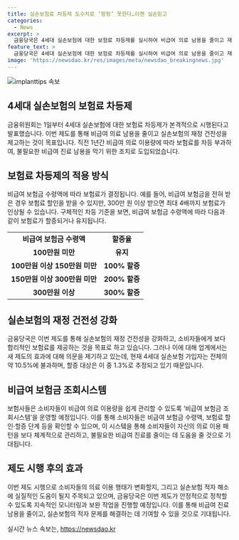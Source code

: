 ```yaml
---
title: 실손보험료 차등제 도수치료 ‘펑펑’ 못한다…이젠 실손믿고
categories:
  - News
excerpt: >
  금융당국은 4세대 실손보험에 대한 보험료 차등제를 실시하여 비급여 의료 남용을 줄이고 재정 건전성을 높이고자 함. 보험료는 비급여 보험금 수령액에 따라 차등 부과되며, 비급여 진료 남용을 막기 위한 조치. 그러나 업계에서는 제도 기대효과에 의문 제기하며, 보험사들은 비급여 보험금 조회시스템을 운영하여 소비자의 의료 이용을 관리할 수 있도록 지원할 예정. 제도 시행으로 실손보험의 재정 건전성을 강화하고, 비급여 진료 남용을 줄이며 보험료를 합리적으로 제공하는 것이 목표.
feature_text: >
  금융당국은 4세대 실손보험에 대한 보험료 차등제를 실시하여 비급여 의료 남용을 줄이고 재정 건전성을 높이고자 함. 보험료는 비급여 보험금 수령액에 따라 차등 부과되며, 비급여 진료 남용을 막기 위한 조치. 그러나 업계에서는 제도 기대효과에 의문 제기하며, 보험사들은 비급여 보험금 조회시스템을 운영하여 소비자의 의료 이용을 관리할 수 있도록 지원할 예정. 제도 시행으로 실손보험의 재정 건전성을 강화하고, 비급여 진료 남용을 줄이며 보험료를 합리적으로 제공하는 것이 목표.
image: 'https://newsdao.kr/res/images/meta/newsdao_breakingnews.jpg'
---
```


<p><img src="https://newsdao.kr/res/images/meta/newsdao_breakingnews.jpg" alt="implanttips 속보" /></p>

<h2 data-ke-size="size26">4세대 실손보험의 보험료 차등제</h2>

<p data-ke-size="size16">금융위원회는 1일부터 4세대 실손보험에 대한 보험료 차등제가 본격적으로 시행된다고 발표했습니다. 이번 제도를 통해 비급여 의료 남용을 줄이고 실손보험의 재정 건전성을 제고하는 것이 목표입니다. 직전 1년간 비급여 의료 이용량에 따라 보험료를 차등 부과하여, 불필요한 비급여 진료 남용을 막기 위한 조치로 도입되었습니다.</p>

<h2 data-ke-size="size26">보험료 차등제의 적용 방식</h2>

<p data-ke-size="size16">비급여 보험금 수령액에 따라 보험료가 결정됩니다. 예를 들어, 비급여 보험금을 전혀 받은 경우 보험료 할인을 받을 수 있지만, 300만 원 이상 받으면 최대 4배까지 보험료가 인상될 수 있습니다. 구체적인 차등 기준을 보면, 비급여 보험금 수령액에 따라 다음과 같이 보험료가 할증되거나 유지됩니다.</p>

<table>
    <tr>
        <td style="text-align: center; height: 17px;"><b>비급여 보험금 수령액</b></td>
        <td style="text-align: center; height: 17px;"><b>할증율</b></td>
    </tr>
    <tr>
        <td style="text-align: center; height: 17px;"><b>100만원 미만</b></td>
        <td style="text-align: center; height: 17px;"><b>유지</b></td>
    </tr>
    <tr>
        <td style="text-align: center; height: 17px;"><b>100만원 이상 150만원 미만</b></td>
        <td style="text-align: center; height: 17px;"><b>100% 할증</b></td>
    </tr>
    <tr>
        <td style="text-align: center; height: 17px;"><b>150만원 이상 300만원 미만</b></td>
        <td style="text-align: center; height: 17px;"><b>200% 할증</b></td>
    </tr>
    <tr>
        <td style="text-align: center; height: 17px;"><b>300만원 이상</b></td>
        <td style="text-align: center; height: 17px;"><b>300% 할증</b></td>
    </tr>
</table>

<h2 data-ke-size="size26">실손보험의 재정 건전성 강화</h2>

<p data-ke-size="size16">금융당국은 이번 제도를 통해 실손보험의 재정 건전성을 강화하고, 소비자들에게 보다 합리적인 보험료를 제공하는 것을 목표로 하고 있습니다. 그러나 이에 대해 업계에서는 새 제도의 효과에 대해 의문을 제기하고 있는데, 현재 4세대 실손보험 가입자는 전체의 약 10.5%에 불과하며, 할증 대상은 이 중 1.3%로 추정되고 있기 때문입니다.</p>

<h2 data-ke-size="size26">비급여 보험금 조회시스템</h2>

<p data-ke-size="size16">보험사들은 소비자들이 비급여 의료 이용량을 쉽게 관리할 수 있도록 ‘비급여 보험금 조회시스템’을 운영할 예정입니다. 이를 통해 소비자들은 비급여 보험금 수령액, 보험료 할인·할증 단계 등을 확인할 수 있으며, 이 시스텤을 통해 소비자들이 자신의 의료 이용 패턴을 보다 체계적으로 관리하고, 불필요한 비급여 진료를 줄이는 데 도움을 줄 것으로 기대됩니다.</p>

<h2 data-ke-size="size26">제도 시행 후의 효과</h2>

<p data-ke-size="size16">이번 제도 시행으로 소비자들의 의료 이용 행태가 변화할지, 그리고 실손보험 적자 해소에 실질적인 도움이 될지 주목되고 있으며, 금융당국은 이번 제도가 안정적으로 정착할 수 있도록 지속적인 모니터링과 보완 작업을 진행할 예정입니다. 이를 통해 비급여 진료 남용을 줄이고, 실손보험의 적자 문제를 해결하는 데 기여할 수 있을 것으로 기대됩니다.</p>
실시간 뉴스 속보는, <a href="https://newsdao.kr" rel="dofollow">https://newsdao.kr</a>


